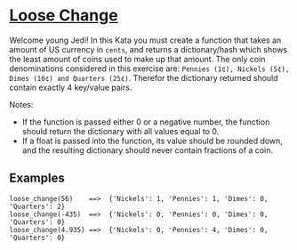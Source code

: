# [Loose Change](https://www.codewars.com/kata/loose-change "https://www.codewars.com/kata/5571f712ddf00b54420000ee")

Welcome young Jedi! In this Kata you must create a function that takes an amount of US currency
in `cents`, and returns a dictionary/hash which shows the least amount of coins used to make up that
amount. The only coin denominations considered in this exercise
are: `Pennies (1¢), Nickels (5¢), Dimes (10¢) and Quarters (25¢)`.
Therefor the dictionary returned should contain exactly 4 key/value pairs.

Notes:

* If the function is passed either 0 or a negative number, the function should return the dictionary
  with all values equal to 0.
* If a float is passed into the function, its value should be rounded down, and the resulting
  dictionary should never contain fractions of a coin.

## Examples

```
loose_change(56)    ==>  {'Nickels': 1, 'Pennies': 1, 'Dimes': 0, 'Quarters': 2}
loose_change(-435)  ==>  {'Nickels': 0, 'Pennies': 0, 'Dimes': 0, 'Quarters': 0}
loose_change(4.935) ==>  {'Nickels': 0, 'Pennies': 4, 'Dimes': 0, 'Quarters': 0}
```